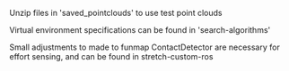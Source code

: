 Unzip files in 'saved_pointclouds' to use test point clouds

Virtual environment specifications can be found in 'search-algorithms'

Small adjustments to made to funmap ContactDetector are necessary for effort sensing, and can be found in stretch-custom-ros

